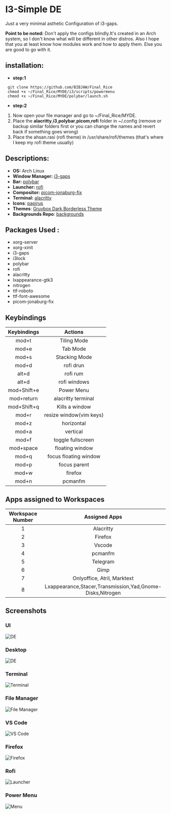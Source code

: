 # I3-Simple DE
Just a very minimal asthetic Configuration of i3-gaps.

**Point to be noted:** Don't apply the configs blindly.It's created in an Arch system, so I don't know what will be different in other distros. Also I hope that you at least know how modules work and how to apply them. Else you are good to go with it. 

## installation: 
- **step:1**
```
 git clone https://github.com/BIBJAW/Final_Rice
 chmod +x ~/Final_Rice/MYDE/i3/scripts/powermenu
 chmod +x ~/Final_Rice/MYDE/polybar/launch.sh
 ```
 - **step:2**
 1. Now open your file manager and go to ~/Final_Rice/MYDE.
 2. Place the **alacritty**,**i3**,**polybar**,**picom**,**rofi** folder in ~/.config (remove or backup similar folders first or you can change the names and revert back if something goes wrong)
 3. Place the ahsan.rasi (rofi theme) in /usr/share/rofi/themes (that's where I keep my rofi theme usually)
 

## **Descriptions:** 
- **OS:** Arch Linux
- **Window Manager:** [i3-gaps](https://github.com/Airblader/i3)
- **Bar:** [polybar](https://github.com/polybar/polybar)
- **Launcher:** [rofi](https://github.com/davatorium/rofi)
- **Compositor:** [picom-jonaburg-fix](https://github.com/Arian8j2/picom-jonaburg-fix)
- **Terminal:** [alacritty](https://github.com/alacritty/alacritty)
- **Icons**: [papirus](https://www.gnome-look.org/p/1166289/)
- **Themes**: [Gruvbox Dark Borderless Theme](https://www.gnome-look.org/p/1681313/)
- **Backgrounds Repo**: [backgrounds](https://github.com/BIBJAW/backgrounds) 

## **Packages Used** :
- xorg-server
- xorg-xinit
- i3-gaps
- i3lock
- polybar
- rofi
- alacritty
- lxappearance-gtk3
- nitrogen
- ttf-roboto
- ttf-font-awesome
- picom-jonaburg-fix

## **Keybindings**

| Keybindings  |        Actions         | 
| :---:        |        :----:          |
| mod+t        | Tiling Mode            |
| mod+e        | Tab Mode               |
| mod+s        | Stacking Mode          |
| mod+d        | rofi drun              |
| alt+d        | rofi rum               |
|alt+d         | rofi windows           |
|mod+Shift+e   |Power Menu              |
| mod+return   | alacritty terminal     |
|mod+Shift+q   | Kills a window         |
|mod+r         | resize window(vim keys)|
|mod+z         | horizontal             |
|mod+a         | vertical               |
|mod+f         | toggle fullscreen      |
|mod+space     | floating window        |
|mod+q         | focus floating window  |
|mod+p         | focus parent           |
| mod+w        | firefox                |
|mod+n         | pcmanfm                |

## **Apps assigned to Workspaces**
| Workspace Number | Assigned Apps                                             |
| :-:              | :-:                                                       |
| 1                | Alacritty                                                 |
| 2                | Firefox                                                   |
| 3                |  Vscode                                                   | 
| 4                | pcmanfm                                                   | 
| 5                | Telegram                                                  |
| 6                | Gimp                                                      |
| 7                | Onlyoffice, Atril, Marktext                               |
| 8                | Lxappearance,Stacer,Transmission,Yad,Gnome-Disks,Nitrogen |


## Screenshots

### UI
![DE](https://github.com/BIBJAW/i3-gruvbox/blob/main/screenshots/UIview.png)
### Desktop
![DE](https://github.com/BIBJAW/i3-gruvbox/blob/main/screenshots/DesktopView.png)
### Terminal
![Terminal](https://github.com/BIBJAW/i3-gruvbox/blob/main/screenshots/Terminals.png)
### File Manager
![File Manager](https://github.com/BIBJAW/i3-gruvbox/blob/main/screenshots/PcmanFM.png)
### VS Code
![VS Code](https://github.com/BIBJAW/i3-gruvbox/blob/main/screenshots/VisualStudio.png)
### Firefox
![Firefox](https://github.com/BIBJAW/i3-gruvbox/blob/main/screenshots/firefox.png)
### Rofi
![Launcher](https://github.com/BIBJAW/i3-gruvbox/blob/main/screenshots/RofiMenu.png)
### Power Menu
![Menu](https://github.com/BIBJAW/i3-gruvbox/blob/main/screenshots/PowerMenu.png)
